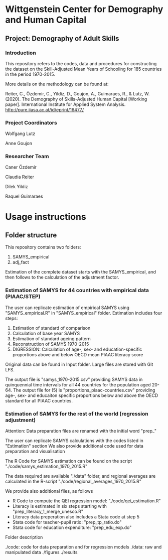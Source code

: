 # Wittgenstein Center for Demography and Human Capital 

## Project: Demography of Adult Skills

### Introduction

This repository refers to the codes, data and procedures for constructing the dataset on the Skill-Adjusted Mean Years of Schooling for 185 countries in the period 1970-2015.

More details on the methodology can be found at:

Reiter, C., Özdemir, C., Yildiz, D., Goujon, A., Guimaraes, R., & Lutz, W. (2020). The Demography of Skills-Adjusted Human Capital [Working paper]. International Institute for Applied System Analysis. http://pure.iiasa.ac.at/id/eprint/16477/


### Project Coordinators

Wolfgang Lutz

Anne Goujon

### Researcher Team

Caner Özdemir

Claudia Reiter

Dilek Yildiz

Raquel Guimaraes 

# Usage instructions

## Folder structure

This repository contains two folders:

1. SAMYS_empirical
2. adj_fact

Estimation of the complete dataset starts with the SAMYS_empirical, and then follows to the calculation of the adjustment factor.

### Estimation of SAMYS for 44 countries with empirical data (PIAAC/STEP)

The user can replicate estimation of empirical SAMYS using "SAMYS_empirical.R" in "SAMYS_empirical" folder. Estimation includes four steps:

1. Estimation of standard of comparison
2. Calculation of base year SAMYS
3. Estimation of standard ageing pattern
4. Reconstruction of SAMYS 1970-2015
5. DIGRESSION: Calculation of age-, sex- and education-specific proportions above and below OECD mean PIAAC literacy score


Original data can be found in Input folder. Large files are stored with Git LFS.

The output file is "samys_1970-2015.csv" providing SAMYS data in quinquennial time intervals for all 44 countries for the population aged 20-64.
The output file for (5) is "proportions_piaac-countries.csv" providing age-, sex- and educaiton specific proportions below and above the OECD standard for all PIAAC countries.

### Estimation of SAMYS for the rest of the world (regression adjustment)

Attention: Data preparation files are renamed with the initial word "prep_"

The user can replicate SAMYS calculations with the codes listed in "Estimation" section
We also provide additional code used for data preparation and visualisation

The R Code for SAMYS estimation can be found on the script "./code/samys_estimation_1970_2015.R"

The data required are available "./data" folder, and regional averages are calculated in the R-script "./code/regional_averages_1970_2015.R"

We provide also additional files, as follows

- R Code to compute the QEI regression model: "./code/qei_estimation.R"
- Literacy is estimated in six steps starting with "prep_literacy_1_merge_unesco.R"
- Literacy data preperation also includes a Stata code at step 5
- Stata code for teacher-pupil ratio: "prep_tp_ratio.do"
- Stata code for education expenditure: "prep_edu_exp.do"

Folder description

./code: code for data preparation and for regression models
./data: raw and manipulated data
./figures
./results

